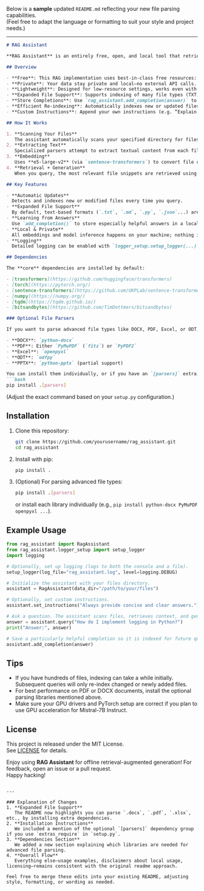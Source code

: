 Below is a **sample** updated `README.md` reflecting your new file parsing capabilities.  
(Feel free to adapt the language or formatting to suit your style and project needs.)

---

```markdown
# RAG Assistant

**RAG Assistant** is an entirely free, open, and local tool that retrieves and generates intelligent answers from a collection of files on your computer. Instead of a simple keyword search, it uses modern embedding and generation models to understand file content and produce detailed responses.

## Overview

- **Free**: This RAG implementation uses best-in-class free resources: **e5-large-v2** for embeddings and **Mistral-7B Instruct** (4-bit quantized) for generation.
- **Private**: Your data stay private and local—no external API calls.
- **Lightweight**: Designed for low-resource settings, works even with ~4 GB of GPU VRAM (or on CPU, albeit slower).
- **Expanded File Support**: Supports indexing of many file types (TXT, DOCX, PDF, Excel, etc.).  
- **Store Completions**: Use `rag_assistant.add_completion(answer)` to save helpful answers in your local index.
- **Efficient Re-indexing**: Automatically indexes new or updated files on each query.
- **Custom Instructions**: Append your own instructions (e.g. “Explain as if I'm a beginner”).

## How It Works

1. **Scanning Your Files**  
   The assistant automatically scans your specified directory for files (text, DOCX, PDF, Excel, etc.).  
2. **Extracting Text**  
   Specialized parsers attempt to extract textual content from each file. (See [Dependencies](#dependencies) for supported file types.)  
3. **Embedding**  
   Uses **e5-large-v2** (via `sentence-transformers`) to convert file contents into embeddings, enabling semantic similarity searches.  
4. **Retrieval + Generation**  
   When you query, the most relevant file snippets are retrieved using cosine similarity, and **Mistral-7B Instruct** generates an answer that blends the retrieved context with your question.

## Key Features

- **Automatic Updates**  
  Detects and indexes new or modified files every time you query.
- **Expanded File Support**  
  By default, text-based formats (`.txt`, `.md`, `.py`, `.json`...) are indexed. With optional libraries installed, you can also parse `.docx`, `.pdf`, `.xlsx`, `.odt`, `.ipynb`, etc.
- **Learning from Answers**  
  Use `add_completion()` to store especially helpful answers in a local `completions.txt`, making future searches more robust.
- **Local & Private**  
  All embeddings and model inference happens on your machine; nothing is sent to external servers.
- **Logging**  
  Detailed logging can be enabled with `logger_setup.setup_logger(...)`.

## Dependencies

The **core** dependencies are installed by default:

- [transformers](https://github.com/huggingface/transformers)
- [torch](https://pytorch.org/)
- [sentence-transformers](https://github.com/UKPLab/sentence-transformers)
- [numpy](https://numpy.org/)
- [tqdm](https://tqdm.github.io/)
- [bitsandbytes](https://github.com/TimDettmers/bitsandbytes)

### Optional File Parsers

If you want to parse advanced file types like DOCX, PDF, Excel, or ODT, install the corresponding extras (depending on how you configure `setup.py` or your environment):

- **DOCX**: `python-docx`
- **PDF**: Either `PyMuPDF` (`fitz`) or `PyPDF2`
- **Excel**: `openpyxl`
- **ODT**: `odfpy`
- **PPTX**: `python-pptx` (partial support)

You can install them individually, or if you have an `[parsers]` extra, do:
```bash
pip install .[parsers]
```
(Adjust the exact command based on your `setup.py` configuration.)

## Installation

1. Clone this repository:
   ```bash
   git clone https://github.com/yourusername/rag_assistant.git
   cd rag_assistant
   ```
2. Install with pip:
   ```bash
   pip install .
   ```
3. (Optional) For parsing advanced file types:
   ```bash
   pip install .[parsers]
   ```
   or install each library individually (e.g., `pip install python-docx PyMuPDF openpyxl ...`).

## Example Usage

```python
from rag_assistant import RagAssistant
from rag_assistant.logger_setup import setup_logger
import logging

# Optionally, set up logging (logs to both the console and a file).
setup_logger(log_file="rag_assistant.log", level=logging.DEBUG)

# Initialize the assistant with your files directory.
assistant = RagAssistant(data_dir="/path/to/your/files")

# Optionally, set custom instructions.
assistant.set_instructions("Always provide concise and clear answers.")

# Ask a question. The assistant scans files, retrieves context, and generates an answer.
answer = assistant.query("How do I implement logging in Python?")
print("Answer:", answer)

# Save a particularly helpful completion so it is indexed for future queries.
assistant.add_completion(answer)
```

## Tips

- If you have hundreds of files, indexing can take a while initially. Subsequent queries will only re-index changed or newly added files.
- For best performance on PDF or DOCX documents, install the optional parsing libraries mentioned above.
- Make sure your GPU drivers and PyTorch setup are correct if you plan to use GPU acceleration for Mistral-7B Instruct.

## License

This project is released under the MIT License.  
See [LICENSE](LICENSE) for details.

Enjoy using **RAG Assistant** for offline retrieval-augmented generation! For feedback, open an issue or a pull request.  
Happy hacking!
```

---

### Explanation of Changes
1. **Expanded File Support**  
   The README now highlights you can parse `.docx`, `.pdf`, `.xlsx`, etc., by installing extra dependencies.  
2. **Installation Instructions**  
   We included a mention of the optional `[parsers]` dependency group if you use `extras_require` in `setup.py`.  
3. **Dependencies Section**  
   We added a new section explaining which libraries are needed for advanced file parsing.  
4. **Overall Flow**  
   Everything else—usage examples, disclaimers about local usage, licensing—remains consistent with the original readme approach.

Feel free to merge these edits into your existing README, adjusting style, formatting, or wording as needed.
